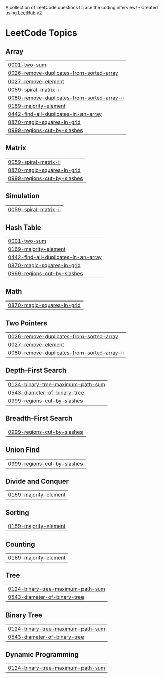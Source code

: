 A collection of LeetCode questions to ace the coding interview! - Created using [LeetHub v2](https://github.com/arunbhardwaj/LeetHub-2.0)
<!---LeetCode Topics Start-->
# LeetCode Topics
## Array
|  |
| ------- |
| [0001-two-sum](https://github.com/Sankha1183/LeetCode/tree/master/0001-two-sum) |
| [0026-remove-duplicates-from-sorted-array](https://github.com/Sankha1183/LeetCode/tree/master/0026-remove-duplicates-from-sorted-array) |
| [0027-remove-element](https://github.com/Sankha1183/LeetCode/tree/master/0027-remove-element) |
| [0059-spiral-matrix-ii](https://github.com/Sankha1183/LeetCode/tree/master/0059-spiral-matrix-ii) |
| [0080-remove-duplicates-from-sorted-array-ii](https://github.com/Sankha1183/LeetCode/tree/master/0080-remove-duplicates-from-sorted-array-ii) |
| [0169-majority-element](https://github.com/Sankha1183/LeetCode/tree/master/0169-majority-element) |
| [0442-find-all-duplicates-in-an-array](https://github.com/Sankha1183/LeetCode/tree/master/0442-find-all-duplicates-in-an-array) |
| [0870-magic-squares-in-grid](https://github.com/Sankha1183/LeetCode/tree/master/0870-magic-squares-in-grid) |
| [0999-regions-cut-by-slashes](https://github.com/Sankha1183/LeetCode/tree/master/0999-regions-cut-by-slashes) |
## Matrix
|  |
| ------- |
| [0059-spiral-matrix-ii](https://github.com/Sankha1183/LeetCode/tree/master/0059-spiral-matrix-ii) |
| [0870-magic-squares-in-grid](https://github.com/Sankha1183/LeetCode/tree/master/0870-magic-squares-in-grid) |
| [0999-regions-cut-by-slashes](https://github.com/Sankha1183/LeetCode/tree/master/0999-regions-cut-by-slashes) |
## Simulation
|  |
| ------- |
| [0059-spiral-matrix-ii](https://github.com/Sankha1183/LeetCode/tree/master/0059-spiral-matrix-ii) |
## Hash Table
|  |
| ------- |
| [0001-two-sum](https://github.com/Sankha1183/LeetCode/tree/master/0001-two-sum) |
| [0169-majority-element](https://github.com/Sankha1183/LeetCode/tree/master/0169-majority-element) |
| [0442-find-all-duplicates-in-an-array](https://github.com/Sankha1183/LeetCode/tree/master/0442-find-all-duplicates-in-an-array) |
| [0870-magic-squares-in-grid](https://github.com/Sankha1183/LeetCode/tree/master/0870-magic-squares-in-grid) |
| [0999-regions-cut-by-slashes](https://github.com/Sankha1183/LeetCode/tree/master/0999-regions-cut-by-slashes) |
## Math
|  |
| ------- |
| [0870-magic-squares-in-grid](https://github.com/Sankha1183/LeetCode/tree/master/0870-magic-squares-in-grid) |
## Two Pointers
|  |
| ------- |
| [0026-remove-duplicates-from-sorted-array](https://github.com/Sankha1183/LeetCode/tree/master/0026-remove-duplicates-from-sorted-array) |
| [0027-remove-element](https://github.com/Sankha1183/LeetCode/tree/master/0027-remove-element) |
| [0080-remove-duplicates-from-sorted-array-ii](https://github.com/Sankha1183/LeetCode/tree/master/0080-remove-duplicates-from-sorted-array-ii) |
## Depth-First Search
|  |
| ------- |
| [0124-binary-tree-maximum-path-sum](https://github.com/Sankha1183/LeetCode/tree/master/0124-binary-tree-maximum-path-sum) |
| [0543-diameter-of-binary-tree](https://github.com/Sankha1183/LeetCode/tree/master/0543-diameter-of-binary-tree) |
| [0999-regions-cut-by-slashes](https://github.com/Sankha1183/LeetCode/tree/master/0999-regions-cut-by-slashes) |
## Breadth-First Search
|  |
| ------- |
| [0999-regions-cut-by-slashes](https://github.com/Sankha1183/LeetCode/tree/master/0999-regions-cut-by-slashes) |
## Union Find
|  |
| ------- |
| [0999-regions-cut-by-slashes](https://github.com/Sankha1183/LeetCode/tree/master/0999-regions-cut-by-slashes) |
## Divide and Conquer
|  |
| ------- |
| [0169-majority-element](https://github.com/Sankha1183/LeetCode/tree/master/0169-majority-element) |
## Sorting
|  |
| ------- |
| [0169-majority-element](https://github.com/Sankha1183/LeetCode/tree/master/0169-majority-element) |
## Counting
|  |
| ------- |
| [0169-majority-element](https://github.com/Sankha1183/LeetCode/tree/master/0169-majority-element) |
## Tree
|  |
| ------- |
| [0124-binary-tree-maximum-path-sum](https://github.com/Sankha1183/LeetCode/tree/master/0124-binary-tree-maximum-path-sum) |
| [0543-diameter-of-binary-tree](https://github.com/Sankha1183/LeetCode/tree/master/0543-diameter-of-binary-tree) |
## Binary Tree
|  |
| ------- |
| [0124-binary-tree-maximum-path-sum](https://github.com/Sankha1183/LeetCode/tree/master/0124-binary-tree-maximum-path-sum) |
| [0543-diameter-of-binary-tree](https://github.com/Sankha1183/LeetCode/tree/master/0543-diameter-of-binary-tree) |
## Dynamic Programming
|  |
| ------- |
| [0124-binary-tree-maximum-path-sum](https://github.com/Sankha1183/LeetCode/tree/master/0124-binary-tree-maximum-path-sum) |
<!---LeetCode Topics End-->